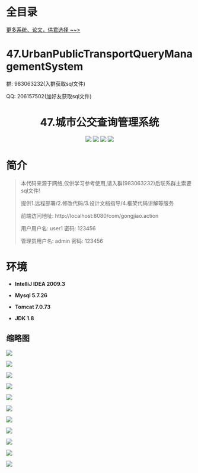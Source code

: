 # 全目录

[更多系统、论文，供君选择 ~~>](https://www.bitwise.net.cn)

# 47.UrbanPublicTransportQueryManagementSystem

<p>群: 983063232(入群获取sql文件)</p>
<p>QQ: 206157502(加好友获取sql文件)</p>


<p><h1 align="center">47.城市公交查询管理系统</h1></p>


<p align="center">
	<img src="https://img.shields.io/badge/jdk-1.8-orange.svg"/>
    <img src="https://img.shields.io/badge/spring-5.x-lightgrey.svg"/>
    <img src="https://img.shields.io/badge/struts-3.x-blue.svg"/>
    <img src="https://img.shields.io/badge/hibernate-3.x-blue.svg"/>
</p>

# 简介

> 本代码来源于网络,仅供学习参考使用,请入群(983063232)后联系群主索要sql文件!
>
> 提供1.远程部署/2.修改代码/3.设计文档指导/4.框架代码讲解等服务
> 
> 前端访问地址: http://localhost:8080/com/gongjiao.action
> 
> 用户用户名: user1  密码: 123456
> 
> 管理员用户名: admin  密码: 123456
> 
> 


# 环境

- <b>IntelliJ IDEA 2009.3</b>

- <b>Mysql 5.7.26</b>

- <b>Tomcat 7.0.73</b>

- <b>JDK 1.8</b>


## 缩略图

![](https://bitwise.oss-cn-heyuan.aliyuncs.com/2024/9/10/6fd90e70-dd2e-4bc8-97fc-ff7fedf4fc77.png)

![](https://bitwise.oss-cn-heyuan.aliyuncs.com/2024/9/10/d8a2a7db-0f4e-4f13-89f1-0c50d535b59a.png)

![](https://bitwise.oss-cn-heyuan.aliyuncs.com/2024/9/10/fdff4593-555a-46af-9c2a-f3aa6e7e51ae.png)

![](https://bitwise.oss-cn-heyuan.aliyuncs.com/2024/9/10/8d32e7f1-26a0-4354-ad63-08f10361b53b.png)

![](https://bitwise.oss-cn-heyuan.aliyuncs.com/2024/9/10/f821b495-cfb3-4b10-b125-8e8d7b84a720.png)

![](https://bitwise.oss-cn-heyuan.aliyuncs.com/2024/9/10/a501ac12-9409-4975-9f8f-f07415a86561.png)

![](https://bitwise.oss-cn-heyuan.aliyuncs.com/2024/9/10/579c5a9c-1942-4cd9-a1ff-9085573583ac.png)

![](https://bitwise.oss-cn-heyuan.aliyuncs.com/2024/9/10/0b9e6b24-9b70-4e05-a960-99be4c19e4ce.png)

![](https://bitwise.oss-cn-heyuan.aliyuncs.com/2024/9/10/f355ed4a-3500-44e2-b24e-c2801ebd304f.png)

![](https://bitwise.oss-cn-heyuan.aliyuncs.com/2024/9/10/827b6f23-94bf-4615-a8a4-f842f08e4211.png)

![](https://bitwise.oss-cn-heyuan.aliyuncs.com/2024/9/10/51893632-5464-4a46-a83f-94cea54d104e.png)


